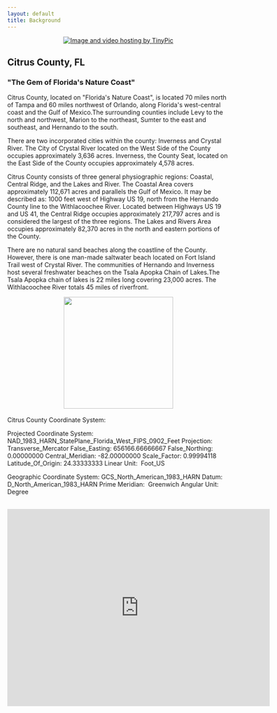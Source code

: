 ```yaml
---
layout: default
title: Background
---
```


<p align="center">  
  <a href="http://tinypic.com?ref=2n8mqab" target="_blank"><img src="http://i68.tinypic.com/2n8mqab.jpg" border="0" alt="Image and video hosting by TinyPic"></a>  
</p>

## Citrus County, FL

### "The Gem of Florida's Nature Coast"

Citrus County, located on "Florida's Nature Coast", is located 70 miles north of Tampa and 60 miles northwest of Orlando, along Florida's west-central coast and the Gulf of Mexico.The surrounding counties include Levy to the north and northwest, Marion to the northeast, Sumter to the east and southeast, and Hernando to the south. 

There are two incorporated cities within the county: Inverness and Crystal River. The City of Crystal River located on the West Side of the County occupies approximately 3,636 acres. Inverness, the County Seat, located on the East Side of the County occupies approximately 4,578 acres.

Citrus County consists of three general physiographic regions: Coastal, Central Ridge, and the Lakes and River. The Coastal Area covers approximately 112,671 acres and parallels the Gulf of Mexico. It may be described as: 1000 feet west of Highway US 19, north from the Hernando County line to the Withlacoochee River. Located between Highways US 19 and US 41, the Central Ridge occupies approximately 217,797 acres and is considered the largest of the three regions. The Lakes and Rivers Area occupies approximately 82,370 acres in the north and eastern portions of the County.

There are no natural sand beaches along the coastline of the County. However, there is one man-made saltwater beach located on Fort Island Trail west of Crystal River. The communities of Hernando and Inverness host several freshwater beaches on the Tsala Apopka Chain of Lakes.The Tsala Apopka chain of lakes is 22 miles long covering 23,000 acres. The Withlacoochee River totals 45 miles of riverfront.

<p align="center">  
  <img width="250" height="255" src="http://cravenrealty.com/wp-content/uploads/2014/11/citrus_county_florida_logo.gif">  
</p>

Citrus County Coordinate System:

Projected Coordinate System: NAD_1983_HARN_StatePlane_Florida_West_FIPS_0902_Feet
Projection: Transverse_Mercator
False_Easting: 656166.66666667
False_Northing: 0.00000000
Central_Meridian: -82.00000000
Scale_Factor: 0.99994118
Latitude_Of_Origin: 24.33333333
Linear Unit:  Foot_US

Geographic Coordinate System: GCS_North_American_1983_HARN
Datum:  D_North_American_1983_HARN
Prime Meridian:  Greenwich
Angular Unit:  Degree


<p align="center">    
  <iframe src="https://www.google.com/maps/embed?pb=!1m18!1m12!1m3!1d223636.2304141446!2d-82.62439560050383!3d28.85921455924032!2m3!1f0!2f0!3f0!3m2!1i1024!2i768!4f13.1!3m3!1m2!1s0x88e80cd51b085c7d%3A0xb945502a70834282!2sCitrus+County%2C+FL!5e0!3m2!1sen!2sus!4v1487770430410" width="600" height="450" frameborder="0" style="border:0" allowfullscreen></iframe>
  </p>

<body class="theme-base-0d"></body>
